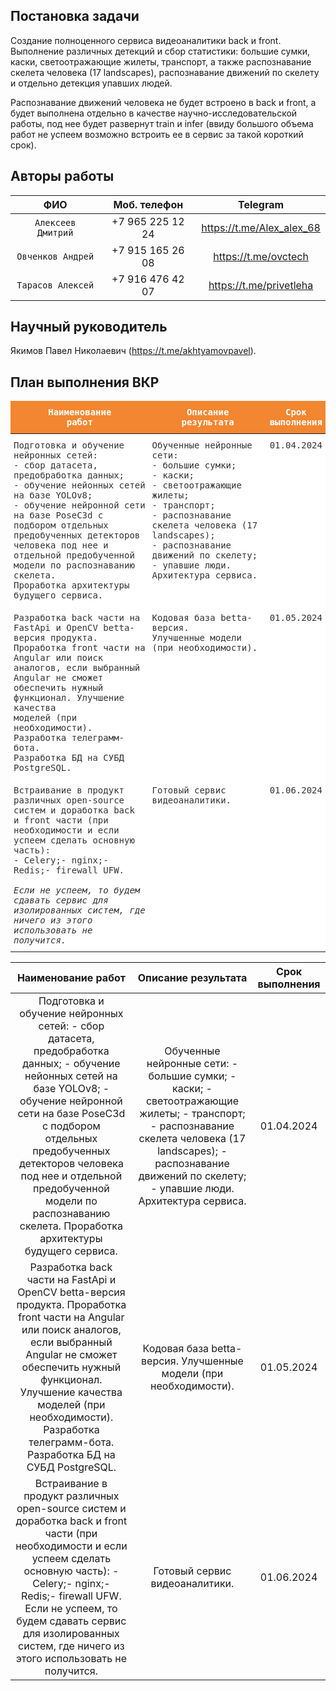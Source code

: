 ## Постановка задачи

Создание полноценного сервиса видеоаналитики back и front. Выполнение различных детекций и сбор статистики: большие сумки, каски, светоотражающие жилеты, транспорт, а также распознавание скелета человека (17 landscapes), распознавание движений по скелету и отдельно детекция упавших людей.

Распознавание движений человека не будет встроено в back и front, а будет выполнена отдельно в качестве научно-исследовательской работы, под нее будет развернут train и infer (ввиду большого объема работ не успеем возможно встроить ее в сервис за такой короткий срок).

## Авторы работы

|       **ФИО**      	| **Моб. телефон** 	|        **Telegram**       	|
|:------------------:	|:----------------:	|:-------------------------:	|
| `Алексеев Дмитрий` 	| +7 965 225 12 24 	| https://t.me/Alex_alex_68 	|
| `Овченков Андрей`  	| +7 915 165 26 08 	| https://t.me/ovctech      	|
| `Тарасов Алексей`  	| +7 916 476 42 07 	| https://t.me/privetleha   	|

## Научный руководитель

Якимов Павел Николаевич (https://t.me/akhtyamovpavel).

## План выполнения ВКР 

<style type="text/css">
.tg  {border-collapse:collapse;border-color:#aaa;border-spacing:0;}
.tg td{background-color:#fff;border-color:#aaa;border-style:solid;border-width:0px;color:#333;
  font-family:Arial, sans-serif;font-size:14px;overflow:hidden;padding:10px 5px;word-break:normal;}
.tg th{background-color:#f38630;border-color:#aaa;border-style:solid;border-width:0px;color:#fff;
  font-family:Arial, sans-serif;font-size:14px;font-weight:normal;overflow:hidden;padding:10px 5px;word-break:normal;}
.tg .tg-sej6{border-color:inherit;font-family:"Lucida Console", Monaco, monospace !important;text-align:left;vertical-align:top}
.tg .tg-hv44{border-color:inherit;font-family:"Lucida Console", Monaco, monospace !important;text-align:center;vertical-align:top}
.tg .tg-wi6j{border-color:inherit;font-family:"Lucida Console", Monaco, monospace !important;font-weight:bold;text-align:center;
  vertical-align:top}
</style>
<table class="tg">
<thead>
  <tr>
    <th class="tg-wi6j">Наименование<br>работ</th>
    <th class="tg-wi6j">Описание<br>результата</th>
    <th class="tg-wi6j">Срок<br>выполнения</th>
  </tr>
</thead>
<tbody>
  <tr>
    <td class="tg-sej6">Подготовка и обучение нейронных сетей:<br>- сбор датасета, предобработка данных;<br>- обучение нейонных сетей на базе YOLOv8;<br>- обучение нейронной сети на базе PoseC3d с подбором отдельных<br>предобученных детекторов человека под нее и отдельной предобученной<br>модели по распознаванию скелета.<br>Проработка архитектуры будущего сервиса.</td>
    <td class="tg-sej6">Обученные нейронные сети:<br>- большие сумки;<br>- каски;<br>- светоотражающие жилеты;<br>- транспорт;<br>- распознавание скелета человека (17 landscapes);<br>- распознавание движений по скелету;<br>- упавшие люди.<br>Архитектура сервиса.</td>
    <td class="tg-hv44">01.04.2024</td>
  </tr>
  <tr>
    <td class="tg-sej6">Разработка back части на FastApi и OpenCV betta-версия продукта.<br>Проработка front части на Angular или поиск аналогов, если выбранный<br><span style="font-weight:400;font-style:normal">Angular не сможет обеспечить нужный функционал. Улучшение качества</span><br><span style="font-weight:400;font-style:normal">моделей (</span>при необходимости<span style="font-weight:400;font-style:normal">).</span><br><span style="font-weight:400;font-style:normal">Разработка телеграмм-бота.</span><br><span style="font-weight:400;font-style:normal">Разработка БД на СУБД PostgreSQL.</span></td>
    <td class="tg-sej6">Кодовая база betta-версия.<br>Улучшенные модели (при необходимости).</td>
    <td class="tg-hv44">01.05.2024</td>
  </tr>
  <tr>
    <td class="tg-sej6">Встраивание в продукт различных open-source систем и доработка back<br>и front части (при необходимости и если успеем сделать основную часть):<br><span style="font-weight:500;font-style:normal">- Celery;</span><span style="font-weight:400;font-style:normal">- nginx;</span>- Redis;<span style="font-weight:400;font-style:normal">- firewall UFW</span>.<br><br><span style="font-style:italic">Если не успеем, то будем сдавать сервис для изолированных систем, где </span><br><span style="font-style:italic">ничего из этого использовать не получится.</span></td>
    <td class="tg-sej6">Готовый сервис видеоаналитики.</td>
    <td class="tg-hv44">01.06.2024</td>
  </tr>
</tbody>
</table>

|                                                                                                                                                          Наименование работ                                                                                                                                                          	|                                                                                                   Описание результата                                                                                                  	| Срок выполнения 	|
|:------------------------------------------------------------------------------------------------------------------------------------------------------------------------------------------------------------------------------------------------------------------------------------------------------------------------------------:	|:----------------------------------------------------------------------------------------------------------------------------------------------------------------------------------------------------------------------:	|:---------------:	|
| Подготовка и обучение нейронных сетей: - сбор датасета, предобработка данных; - обучение нейонных сетей на базе YOLOv8; - обучение нейронной сети на базе PoseC3d с подбором отдельных предобученных детекторов человека под нее и отдельной предобученной модели по распознаванию скелета. Проработка архитектуры будущего сервиса. 	| Обученные нейронные сети: - большие сумки; - каски; - светоотражающие жилеты; - транспорт; - распознавание скелета человека (17 landscapes); - распознавание движений по скелету; - упавшие люди. Архитектура сервиса. 	|    01.04.2024   	|
| Разработка back части на FastApi и OpenCV betta-версия продукта. Проработка front части на Angular или поиск аналогов, если выбранный Angular не сможет обеспечить нужный функционал. Улучшение качества моделей (при необходимости). Разработка телеграмм-бота. Разработка БД на СУБД PostgreSQL.                                   	| Кодовая база betta-версия. Улучшенные модели (при необходимости).                                                                                                                                                      	|    01.05.2024   	|
| Встраивание в продукт различных open-source систем и доработка back и front части (при необходимости и если успеем сделать основную часть): - Celery;- nginx;- Redis;- firewall UFW.  Если не успеем, то будем сдавать сервис для изолированных систем, где  ничего из этого использовать не получится.                              	| Готовый сервис видеоаналитики.                                                                                                                                                                                         	|    01.06.2024   	|